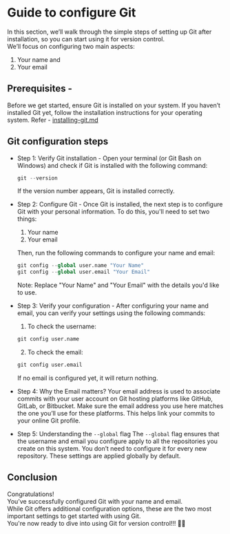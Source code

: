 # Guide to configure Git
In this section, we’ll walk through the simple steps of setting up Git after installation, so you can start using it for version control.  
We’ll focus on configuring two main aspects:
1. Your name and
2. Your email

## Prerequisites - 
Before we get started, ensure Git is installed on your system. If you haven’t installed Git yet, follow the installation instructions for your operating system.
Refer - [installing-git.md](https://github.com/Simrank10/git-and-github/blob/4dce466a4d39feb246b14629b2d8308803dd2ef1/2.installing-git.md)

## Git configuration steps 
* Step 1: Verify Git installation -
  Open your terminal (or Git Bash on Windows) and check if Git is installed with the following command:
  ```python
  git --version
  ```
  If the version number appears, Git is installed correctly.

* Step 2: Configure Git -
  Once Git is installed, the next step is to configure Git with your personal information. To do this, you'll need to set two things:
  1. Your name
  2. Your email
  
  Then, run the following commands to configure your name and email:
  ```python
  git config --global user.name "Your Name"
  git config --global user.email "Your Email"
  ```
  Note: Replace "Your Name" and "Your Email" with the details you'd like to use.

* Step 3: Verify your configuration -
  After configuring your name and email, you can verify your settings using the following commands:
  1. To check the username:
  ```python
  git config user.name
  ```
  2. To check the email:
  ```python
  git config user.email
  ```

  If no email is configured yet, it will return nothing.

* Step 4: Why the Email matters?
  Your email address is used to associate commits with your user account on Git hosting platforms like GitHub, GitLab, or Bitbucket. Make sure the email address you use here matches the one you’ll use for these platforms. This helps link your commits to your online Git profile.

* Step 5: Understanding the ```--global``` flag
  The ```--global``` flag ensures that the username and email you configure apply to all the repositories you create on this system. You don’t need to configure it for every new repository. These settings are applied globally by default.

## Conclusion
Congratulations!  
You’ve successfully configured Git with your name and email.  
While Git offers additional configuration options, these are the two most important settings to get started with using Git.  
You're now ready to dive into using Git for version control!!! 🥳💪
